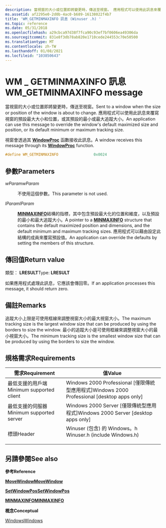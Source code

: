 ```yaml
---
description: 當視窗的大小或位置即將變更時，傳送至視窗。 應用程式可以使用此訊息來覆寫視窗的預設最大大小和位置，或其預設的最小或最大追蹤大小。
ms.assetid: af2295e0-2d0b-4ac0-b689-16138022f4b7
title: 'WM_GETMINMAXINFO 訊息 (Winuser .h) '
ms.topic: reference
ms.date: 05/31/2018
ms.openlocfilehash: a29cbca97d38f7fca90c93ef7bf0606ea49306da
ms.sourcegitcommit: 831e8f3db78ab820e1710cede244553c70e50500
ms.translationtype: MT
ms.contentlocale: zh-TW
ms.lasthandoff: 01/08/2021
ms.locfileid: "103850643"
---
```

# <a name="wm_getminmaxinfo-message"></a><span data-ttu-id="dc163-104">WM \_ GETMINMAXINFO 訊息</span><span class="sxs-lookup"><span data-stu-id="dc163-104">WM\_GETMINMAXINFO message</span></span>

<span data-ttu-id="dc163-105">當視窗的大小或位置即將變更時，傳送至視窗。</span><span class="sxs-lookup"><span data-stu-id="dc163-105">Sent to a window when the size or position of the window is about to change.</span></span> <span data-ttu-id="dc163-106">應用程式可以使用此訊息來覆寫視窗的預設最大大小和位置，或其預設的最小或最大追蹤大小。</span><span class="sxs-lookup"><span data-stu-id="dc163-106">An application can use this message to override the window's default maximized size and position, or its default minimum or maximum tracking size.</span></span>

<span data-ttu-id="dc163-107">視窗會透過其 [**WindowProc**](/previous-versions/windows/desktop/legacy/ms633573(v=vs.85)) 函數接收此訊息。</span><span class="sxs-lookup"><span data-stu-id="dc163-107">A window receives this message through its [**WindowProc**](/previous-versions/windows/desktop/legacy/ms633573(v=vs.85)) function.</span></span>


```C++
#define WM_GETMINMAXINFO                0x0024
```



## <a name="parameters"></a><span data-ttu-id="dc163-108">參數</span><span class="sxs-lookup"><span data-stu-id="dc163-108">Parameters</span></span>

<dl> <dt>

<span data-ttu-id="dc163-109">*wParam*</span><span class="sxs-lookup"><span data-stu-id="dc163-109">*wParam*</span></span> 
</dt> <dd>

<span data-ttu-id="dc163-110">不使用這個參數。</span><span class="sxs-lookup"><span data-stu-id="dc163-110">This parameter is not used.</span></span>

</dd> <dt>

<span data-ttu-id="dc163-111">*lParam*</span><span class="sxs-lookup"><span data-stu-id="dc163-111">*lParam*</span></span> 
</dt> <dd>

<span data-ttu-id="dc163-112">[**MINMAXINFO**](/windows/win32/api/winuser/ns-winuser-minmaxinfo)結構的指標，其中包含預設最大化的位置和維度，以及預設的最小和最大追蹤大小。</span><span class="sxs-lookup"><span data-stu-id="dc163-112">A pointer to a [**MINMAXINFO**](/windows/win32/api/winuser/ns-winuser-minmaxinfo) structure that contains the default maximized position and dimensions, and the default minimum and maximum tracking sizes.</span></span> <span data-ttu-id="dc163-113">應用程式可以藉由設定此結構的成員來覆寫預設值。</span><span class="sxs-lookup"><span data-stu-id="dc163-113">An application can override the defaults by setting the members of this structure.</span></span>

</dd> </dl>

## <a name="return-value"></a><span data-ttu-id="dc163-114">傳回值</span><span class="sxs-lookup"><span data-stu-id="dc163-114">Return value</span></span>

<span data-ttu-id="dc163-115">類型： **LRESULT**</span><span class="sxs-lookup"><span data-stu-id="dc163-115">Type: **LRESULT**</span></span>

<span data-ttu-id="dc163-116">如果應用程式處理此訊息，它應該會傳回零。</span><span class="sxs-lookup"><span data-stu-id="dc163-116">If an application processes this message, it should return zero.</span></span>

## <a name="remarks"></a><span data-ttu-id="dc163-117">備註</span><span class="sxs-lookup"><span data-stu-id="dc163-117">Remarks</span></span>

<span data-ttu-id="dc163-118">追蹤大小上限是可使用框線來調整視窗大小的最大視窗大小。</span><span class="sxs-lookup"><span data-stu-id="dc163-118">The maximum tracking size is the largest window size that can be produced by using the borders to size the window.</span></span> <span data-ttu-id="dc163-119">最小的追蹤大小是可使用框線來調整視窗大小的最小視窗大小。</span><span class="sxs-lookup"><span data-stu-id="dc163-119">The minimum tracking size is the smallest window size that can be produced by using the borders to size the window.</span></span>

## <a name="requirements"></a><span data-ttu-id="dc163-120">規格需求</span><span class="sxs-lookup"><span data-stu-id="dc163-120">Requirements</span></span>



| <span data-ttu-id="dc163-121">需求</span><span class="sxs-lookup"><span data-stu-id="dc163-121">Requirement</span></span> | <span data-ttu-id="dc163-122">值</span><span class="sxs-lookup"><span data-stu-id="dc163-122">Value</span></span> |
|-------------------------------------|----------------------------------------------------------------------------------------------------------|
| <span data-ttu-id="dc163-123">最低支援的用戶端</span><span class="sxs-lookup"><span data-stu-id="dc163-123">Minimum supported client</span></span><br/> | <span data-ttu-id="dc163-124">Windows 2000 Professional \[僅限傳統型應用程式\]</span><span class="sxs-lookup"><span data-stu-id="dc163-124">Windows 2000 Professional \[desktop apps only\]</span></span><br/>                                               |
| <span data-ttu-id="dc163-125">最低支援的伺服器</span><span class="sxs-lookup"><span data-stu-id="dc163-125">Minimum supported server</span></span><br/> | <span data-ttu-id="dc163-126">Windows 2000 Server \[僅限傳統型應用程式\]</span><span class="sxs-lookup"><span data-stu-id="dc163-126">Windows 2000 Server \[desktop apps only\]</span></span><br/>                                                     |
| <span data-ttu-id="dc163-127">標頭</span><span class="sxs-lookup"><span data-stu-id="dc163-127">Header</span></span><br/>                   | <dl> <span data-ttu-id="dc163-128"><dt>Winuser (包含) 的 Windows。h </dt></span><span class="sxs-lookup"><span data-stu-id="dc163-128"><dt>Winuser.h (include Windows.h)</dt></span></span> </dl> |



## <a name="see-also"></a><span data-ttu-id="dc163-129">另請參閱</span><span class="sxs-lookup"><span data-stu-id="dc163-129">See also</span></span>

<dl> <dt>

<span data-ttu-id="dc163-130">**參考**</span><span class="sxs-lookup"><span data-stu-id="dc163-130">**Reference**</span></span>
</dt> <dt>

[<span data-ttu-id="dc163-131">**MoveWindow**</span><span class="sxs-lookup"><span data-stu-id="dc163-131">**MoveWindow**</span></span>](/windows/win32/api/winuser/nf-winuser-movewindow)
</dt> <dt>

[<span data-ttu-id="dc163-132">**SetWindowPos**</span><span class="sxs-lookup"><span data-stu-id="dc163-132">**SetWindowPos**</span></span>](/windows/win32/api/winuser/nf-winuser-setwindowpos)
</dt> <dt>

[<span data-ttu-id="dc163-133">**MINMAXINFO**</span><span class="sxs-lookup"><span data-stu-id="dc163-133">**MINMAXINFO**</span></span>](/windows/win32/api/winuser/ns-winuser-minmaxinfo)
</dt> <dt>

<span data-ttu-id="dc163-134">**概念**</span><span class="sxs-lookup"><span data-stu-id="dc163-134">**Conceptual**</span></span>
</dt> <dt>

[<span data-ttu-id="dc163-135">Windows</span><span class="sxs-lookup"><span data-stu-id="dc163-135">Windows</span></span>](windows.md)
</dt> </dl>

 

 
